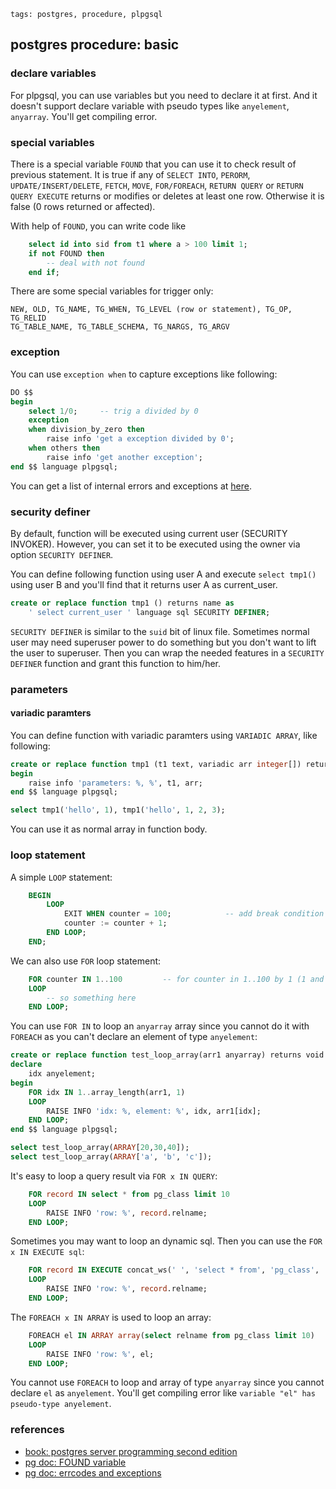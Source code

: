 ```metadata
tags: postgres, procedure, plpgsql
```

## postgres procedure: basic

### declare variables
For plpgsql, you can use variables but you need to declare it at first. And it doesn't
 support declare variable with pseudo types like `anyelement`, `anyarray`. You'll get
 compiling error.

### special variables
There is a special variable `FOUND` that you can use it to check result of previous
 statement. It is true if any of `SELECT INTO`, `PERORM`, `UPDATE/INSERT/DELETE`,
 `FETCH`, `MOVE`, `FOR/FOREACH`, `RETURN QUERY` or `RETURN QUERY EXECUTE` returns
 or modifies or deletes at least one row. Otherwise it is false (0 rows returned
 or affected).

With help of `FOUND`, you can write code like

```sql
    select id into sid from t1 where a > 100 limit 1;
    if not FOUND then
        -- deal with not found
    end if;
```

There are some special variables for trigger only:

    NEW, OLD, TG_NAME, TG_WHEN, TG_LEVEL (row or statement), TG_OP, TG_RELID
    TG_TABLE_NAME, TG_TABLE_SCHEMA, TG_NARGS, TG_ARGV

### exception
You can use `exception when` to capture exceptions like following:

```sql
DO $$
begin
    select 1/0;     -- trig a divided by 0
    exception
    when division_by_zero then
        raise info 'get a exception divided by 0';
    when others then
        raise info 'get another exception';
end $$ language plpgsql;
```

You can get a list of internal errors and exceptions at
 [here](https://www.postgresql.org/docs/10/errcodes-appendix.html).

### security definer
By default, function will be executed using current user (SECURITY INVOKER). However,
 you can set it to be executed using the owner via option `SECURITY DEFINER`.

You can define following function using user A and execute `select tmp1()` using user
 B and you'll find that it returns user A as current_user.

```sql
create or replace function tmp1 () returns name as
    ' select current_user ' language sql SECURITY DEFINER;
```

`SECURITY DEFINER` is similar to the `suid` bit of linux file. Sometimes normal
 user may need superuser power to do something but you don't want to lift the user
 to superuser. Then you can wrap the needed features in a `SECURITY DEFINER` function
 and grant this function to him/her.

### parameters

#### variadic paramters
You can define function with variadic paramters using `VARIADIC ARRAY`, like following:

```sql
create or replace function tmp1 (t1 text, variadic arr integer[]) returns void as $$
begin
    raise info 'parameters: %, %', t1, arr;
end $$ language plpgsql;

select tmp1('hello', 1), tmp1('hello', 1, 2, 3);
```

You can use it as normal array in function body.

### loop statement
A simple `LOOP` statement:

```sql
    BEGIN
        LOOP
            EXIT WHEN counter = 100;            -- add break condition
            counter := counter + 1;
        END LOOP;
    END;
```

We can also use `FOR` loop statement:

```sql
    FOR counter IN 1..100         -- for counter in 1..100 by 1 (1 and 100 inclusive);
    LOOP
        -- so something here
    END LOOP;
```

You can use `FOR IN` to loop an `anyarray` array since you cannot do it with `FOREACH`
 as you can't declare an element of type `anyelement`:

```sql
create or replace function test_loop_array(arr1 anyarray) returns void as $$
declare
    idx anyelement;
begin
    FOR idx IN 1..array_length(arr1, 1)
    LOOP
        RAISE INFO 'idx: %, element: %', idx, arr1[idx];
    END LOOP;
end $$ language plpgsql;

select test_loop_array(ARRAY[20,30,40]);
select test_loop_array(ARRAY['a', 'b', 'c']);
```

It's easy to loop a query result via `FOR x IN QUERY`:

```sql
    FOR record IN select * from pg_class limit 10
    LOOP
        RAISE INFO 'row: %', record.relname;
    END LOOP;
```

Sometimes you may want to loop an dynamic sql. Then you can use the `FOR x IN EXECUTE sql`:

```sql
    FOR record IN EXECUTE concat_ws(' ', 'select * from', 'pg_class', 'limit 10')
    LOOP
        RAISE INFO 'row: %', record.relname;
    END LOOP;
```

The `FOREACH x IN ARRAY` is used to loop an array:

```sql
    FOREACH el IN ARRAY array(select relname from pg_class limit 10)
    LOOP
        RAISE INFO 'row: %', el;
    END LOOP;
```

You cannot use `FOREACH` to loop and array of type `anyarray` since you cannot declare
 `el` as `anyelement`. You'll get compiling error like
  `variable "el" has pseudo-type anyelement`.

### references
- [book: postgres server programming second edition](http://sd.blackball.lv/library/PostgreSQL_Server_Programming_Second_Edition_(2015).pdf)
- [pg doc: FOUND variable](https://www.postgresql.org/docs/10/plpgsql-statements.html#PLPGSQL-STATEMENTS-DIAGNOSTICS)
- [pg doc: errcodes and exceptions](https://www.postgresql.org/docs/10/errcodes-appendix.html)

